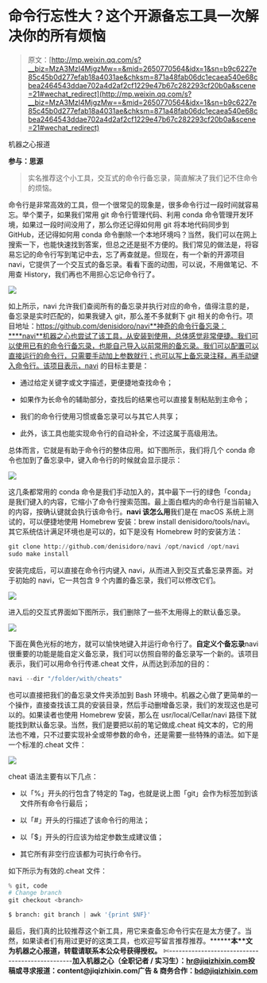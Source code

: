 # 命令行忘性大？这个开源备忘工具一次解决你的所有烦恼

> 原文：[http://mp.weixin.qq.com/s?__biz=MzA3MzI4MjgzMw==&mid=2650770564&idx=1&sn=b9c6227e85c45b0d277efab18a4031ae&chksm=871a48fab06dc1ecaea540e68cbea2464543ddae702a4d2af2cf1229e47b67c282293cf20b0a&scene=21#wechat_redirect](http://mp.weixin.qq.com/s?__biz=MzA3MzI4MjgzMw==&mid=2650770564&idx=1&sn=b9c6227e85c45b0d277efab18a4031ae&chksm=871a48fab06dc1ecaea540e68cbea2464543ddae702a4d2af2cf1229e47b67c282293cf20b0a&scene=21#wechat_redirect)

机器之心报道

**参与：思源**

> 实名推荐这个小工具，交互式的命令行备忘录，简直解决了我们记不住命令的烦恼。

命令行是非常高效的工具，但一个很常见的现象是，很多命令行过一段时间就容易忘。举个栗子，如果我们常用 git 命令行管理代码、利用 conda 命令管理开发环境，如果过一段时间没用了，那么你还记得如何用 git 将本地代码同步到 GitHub，还记得如何用 conda 命令删除一个本地环境吗？当然，我们可以在网上搜索一下，也能快速找到答案，但总之还是挺不方便的。我们常见的做法是，将容易忘记的命令行写到笔记中去，忘了再查就是。但现在，有一个新的开源项目 navi，它提供了一个交互式的备忘录。看看下面的动图，可以说，不用做笔记、不用查 History，我们再也不用担心忘记命令行了。

![](../Images/ad223740a87f3c388556ebd9e8a4cf82.jpg)

如上所示，navi 允许我们查阅所有的备忘录并执行对应的命令，值得注意的是，备忘录是实时匹配的，如果我键入 git，那么差不多就剩下 git 相关的命令行。项目地址：https://github.com/denisidoro/navi**神奇的命令行备忘录：****navi**机器之心也尝试了该工具，从安装到使用，总体感觉非常便捷。我们可以使用已有的命令行备忘录，也能自己导入以前常用的备忘录。我们可以配置可以直接运行的命令行，只需要手动加上参数就行；也可以写上备忘录注释，再手动键入命令行。该项目表示，navi 的目标主要是：

*   通过给定关键字或文字描述，更便捷地查找命令；

*   如果作为长命令的辅助部分，查找后的结果也可以直接复制粘贴到主命令；

*   我们的命令行使用习惯或备忘录可以与其它人共享；

*   此外，该工具也能实现命令行的自动补全，不过这属于高级用法。

总体而言，它就是有助于命令行的整体应用。如下图所示，我们将几个 conda 命令也加到了备忘录中，键入命令行的时候就会显示提示：

![](../Images/64caf3ac13cffd538be46945510870e4.jpg)

这几条都常用的 conda 命令是我们手动加入的，其中最下一行的绿色「conda」是我们键入的内容，它缩小了命令行搜索范围。最上面白框内的命令行是当前输入的内容，按确认键就会执行该命令行。**navi 该怎么用**我们是在 macOS 系统上测试的，可以便捷地使用 Homebrew 安装：brew install denisidoro/tools/navi。其它系统估计满足环境也是可以的，如下是没有 Homebrew 时的安装方法：

```py
git clone http://github.com/denisidoro/navi /opt/navicd /opt/navi
sudo make install 
```

安装完成后，可以直接在命令行内键入 navi，从而进入到交互式备忘录界面。对于初始的 navi，它一共包含 9 个内置的备忘录，我们可以修改它们。

![](../Images/3cc61ece3cfd1795d8d50c7fb20798ae.jpg)

进入后的交互式界面如下图所示，我们删除了一些不太用得上的默认备忘录。

![](../Images/4066fb339f1d3d1039aa39a738e8fad4.jpg)

下面在黄色光标的地方，就可以愉快地键入并运行命令行了。**自定义个备忘录**navi 很重要的功能是能自定义备忘录，我们可以仿照自带的备忘录写一个新的。该项目表示，我们可以用命令行传递.cheat 文件，从而达到添加的目的：

```py
navi --dir "/folder/with/cheats" 
```

也可以直接把我们的备忘录文件夹添加到 Bash 环境中。机器之心做了更简单的一个操作，直接查找该工具的安装目录，然后手动删增备忘录，我们的发现这也是可以的。如果读者也使用 Homebrew 安装，那么在 usr/local/Cellar/navi 路径下就能找到默认备忘录。当然，我们是要把以前的笔记做成.cheat 纯文本的，它的用法也不难，只不过要实现补全或带参数的命令，还是需要一些特殊的语法。如下是一个标准的.cheat 文件：

![](../Images/ef5a641aa93ca6374f24b39fa15c0611.jpg)

cheat 语法主要有以下几点：

*   以「%」开头的行包含了特定的 Tag，也就是说上图「git」会作为标签加到该文件所有命令行最后；

*   以「#」开头的行描述了该命令行的用法；

*   以「$」开头的行应该为给定参数生成建议值；

*   其它所有非空行应该都为可执行命令行。

如下所示为有效的.cheat 文件：

```py
% git, code
# Change branch
git checkout <branch>

$ branch: git branch | awk '{print $NF}' 
```

最后，我们真的比较推荐这个新工具，用它来查备忘命令行实在是太方便了。当然，如果读者们有用过更好的这类工具，也欢迎写留言推荐推荐。********本****文为机器之心报道，**转载请联系本公众号获得授权****。**
✄------------------------------------------------**加入机器之心（全职记者 / 实习生）：hr@jiqizhixin.com****投稿或寻求报道：**content**@jiqizhixin.com****广告 & 商务合作：bd@jiqizhixin.com**